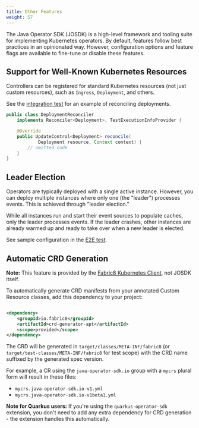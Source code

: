 ```yaml
---
title: Other Features
weight: 57
---
```


The Java Operator SDK (JOSDK) is a high-level framework and tooling suite for implementing Kubernetes operators. By default, features follow best practices in an opinionated way. However, configuration options and feature flags are available to fine-tune or disable these features.

## Support for Well-Known Kubernetes Resources

Controllers can be registered for standard Kubernetes resources (not just custom resources), such as `Ingress`, `Deployment`, and others.

See the [integration test](https://github.com/operator-framework/java-operator-sdk/blob/main/operator-framework/src/test/java/io/javaoperatorsdk/operator/baseapi/deployment) for an example of reconciling deployments.

```java 
public class DeploymentReconciler
    implements Reconciler<Deployment>, TestExecutionInfoProvider {

    @Override
    public UpdateControl<Deployment> reconcile(
            Deployment resource, Context context) {
        // omitted code
    }
}
```

## Leader Election

Operators are typically deployed with a single active instance. However, you can deploy multiple instances where only one (the "leader") processes events. This is achieved through "leader election."

While all instances run and start their event sources to populate caches, only the leader processes events. If the leader crashes, other instances are already warmed up and ready to take over when a new leader is elected.

See sample configuration in the [E2E test](https://github.com/java-operator-sdk/java-operator-sdk/blob/8865302ac0346ee31f2d7b348997ec2913d5922b/sample-operators/leader-election/src/main/java/io/javaoperatorsdk/operator/sample/LeaderElectionTestOperator.java#L21-L23).

## Automatic CRD Generation

**Note:** This feature is provided by the [Fabric8 Kubernetes Client](https://github.com/fabric8io/kubernetes-client), not JOSDK itself.

To automatically generate CRD manifests from your annotated Custom Resource classes, add this dependency to your project:

```xml

<dependency>
    <groupId>io.fabric8</groupId>
    <artifactId>crd-generator-apt</artifactId>
    <scope>provided</scope>
</dependency>
```

The CRD will be generated in `target/classes/META-INF/fabric8` (or `target/test-classes/META-INF/fabric8` for test scope) with the CRD name suffixed by the generated spec version. 

For example, a CR using the `java-operator-sdk.io` group with a `mycrs` plural form will result in these files:
- `mycrs.java-operator-sdk.io-v1.yml`
- `mycrs.java-operator-sdk.io-v1beta1.yml`

**Note for Quarkus users:** If you're using the `quarkus-operator-sdk` extension, you don't need to add any extra dependency for CRD generation - the extension handles this automatically.
